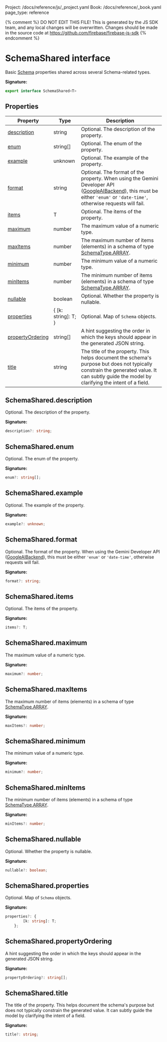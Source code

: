 Project: /docs/reference/js/_project.yaml
Book: /docs/reference/_book.yaml
page_type: reference

{% comment %}
DO NOT EDIT THIS FILE!
This is generated by the JS SDK team, and any local changes will be
overwritten. Changes should be made in the source code at
https://github.com/firebase/firebase-js-sdk
{% endcomment %}

# SchemaShared interface
Basic [Schema](./ai.schema.md#schema_class) properties shared across several Schema-related types.

<b>Signature:</b>

```typescript
export interface SchemaShared<T> 
```

## Properties

|  Property | Type | Description |
|  --- | --- | --- |
|  [description](./ai.schemashared.md#schemashareddescription) | string | Optional. The description of the property. |
|  [enum](./ai.schemashared.md#schemasharedenum) | string\[\] | Optional. The enum of the property. |
|  [example](./ai.schemashared.md#schemasharedexample) | unknown | Optional. The example of the property. |
|  [format](./ai.schemashared.md#schemasharedformat) | string | Optional. The format of the property. When using the Gemini Developer API ([GoogleAIBackend](./ai.googleaibackend.md#googleaibackend_class)<!-- -->), this must be either <code>'enum'</code> or <code>'date-time'</code>, otherwise requests will fail. |
|  [items](./ai.schemashared.md#schemashareditems) | T | Optional. The items of the property. |
|  [maximum](./ai.schemashared.md#schemasharedmaximum) | number | The maximum value of a numeric type. |
|  [maxItems](./ai.schemashared.md#schemasharedmaxitems) | number | The maximum number of items (elements) in a schema of type [SchemaType.ARRAY](./ai.md#schematypearray_enummember)<!-- -->. |
|  [minimum](./ai.schemashared.md#schemasharedminimum) | number | The minimum value of a numeric type. |
|  [minItems](./ai.schemashared.md#schemasharedminitems) | number | The minimum number of items (elements) in a schema of type [SchemaType.ARRAY](./ai.md#schematypearray_enummember)<!-- -->. |
|  [nullable](./ai.schemashared.md#schemasharednullable) | boolean | Optional. Whether the property is nullable. |
|  [properties](./ai.schemashared.md#schemasharedproperties) | { \[k: string\]: T; } | Optional. Map of <code>Schema</code> objects. |
|  [propertyOrdering](./ai.schemashared.md#schemasharedpropertyordering) | string\[\] | A hint suggesting the order in which the keys should appear in the generated JSON string. |
|  [title](./ai.schemashared.md#schemasharedtitle) | string | The title of the property. This helps document the schema's purpose but does not typically constrain the generated value. It can subtly guide the model by clarifying the intent of a field. |

## SchemaShared.description

Optional. The description of the property.

<b>Signature:</b>

```typescript
description?: string;
```

## SchemaShared.enum

Optional. The enum of the property.

<b>Signature:</b>

```typescript
enum?: string[];
```

## SchemaShared.example

Optional. The example of the property.

<b>Signature:</b>

```typescript
example?: unknown;
```

## SchemaShared.format

Optional. The format of the property. When using the Gemini Developer API ([GoogleAIBackend](./ai.googleaibackend.md#googleaibackend_class)<!-- -->), this must be either `'enum'` or `'date-time'`<!-- -->, otherwise requests will fail.

<b>Signature:</b>

```typescript
format?: string;
```

## SchemaShared.items

Optional. The items of the property.

<b>Signature:</b>

```typescript
items?: T;
```

## SchemaShared.maximum

The maximum value of a numeric type.

<b>Signature:</b>

```typescript
maximum?: number;
```

## SchemaShared.maxItems

The maximum number of items (elements) in a schema of type [SchemaType.ARRAY](./ai.md#schematypearray_enummember)<!-- -->.

<b>Signature:</b>

```typescript
maxItems?: number;
```

## SchemaShared.minimum

The minimum value of a numeric type.

<b>Signature:</b>

```typescript
minimum?: number;
```

## SchemaShared.minItems

The minimum number of items (elements) in a schema of type [SchemaType.ARRAY](./ai.md#schematypearray_enummember)<!-- -->.

<b>Signature:</b>

```typescript
minItems?: number;
```

## SchemaShared.nullable

Optional. Whether the property is nullable.

<b>Signature:</b>

```typescript
nullable?: boolean;
```

## SchemaShared.properties

Optional. Map of `Schema` objects.

<b>Signature:</b>

```typescript
properties?: {
        [k: string]: T;
    };
```

## SchemaShared.propertyOrdering

A hint suggesting the order in which the keys should appear in the generated JSON string.

<b>Signature:</b>

```typescript
propertyOrdering?: string[];
```

## SchemaShared.title

The title of the property. This helps document the schema's purpose but does not typically constrain the generated value. It can subtly guide the model by clarifying the intent of a field.

<b>Signature:</b>

```typescript
title?: string;
```
